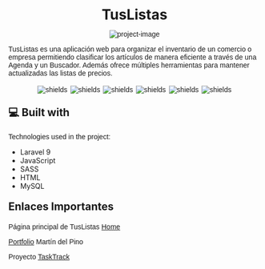 <h1 align="center" id="title">TusListas</h1>

<p align="center"><img src="https://socialify.git.ci/dellpinos/tusListas/image?language=1&amp;name=1&amp;owner=1&amp;pattern=Circuit%20Board&amp;theme=Dark" alt="project-image"></p>

<p id="description">TusListas es una aplicación web para organizar el inventario de un comercio o empresa permitiendo clasificar los artículos de manera eficiente a través de una Agenda y un Buscador. Además ofrece múltiples herramientas para mantener actualizadas las listas de precios.</p>

<div class="bandages">
<p align="center"><img src="https://img.shields.io/badge/MVC-red" alt="shields"><img src="https://img.shields.io/badge/Supported-Docker-blue" alt="shields"><img src="https://img.shields.io/badge/SweetAlert2-pink" alt="shields"><img src="https://img.shields.io/badge/Swiper-blue" alt="shields"><img src="https://img.shields.io/badge/NGINX-black" alt="shields"><img src="https://img.shields.io/badge/FontAwesome-green" alt="shields"></p>
</div>

  
  
<h2>💻 Built with</h2>

Technologies used in the project:

*   Laravel 9
*   JavaScript
*   SASS
*   HTML
*   MySQL

<h2>Enlaces Importantes</h2>
<p>Página principal de TusListas <a href="https://tuslistas.dellpinos.com">Home</a></p>
<p><a href="https://dellpinos.com"> Portfolio</a> Martín del Pino</p>
<p>Proyecto <a href="https://tasktrack.dellpinos.com"> TaskTrack</a></p>

<style>
    p {
        font-family: Arial, Helvetica, sans-serif;
    }
h2 {
margin: 20px 0;
}
h1 {
margin-bottom: 10px;
}

.bandages img{
margin: 3px;
}
</style>
